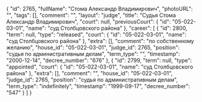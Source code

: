 {
    "id": 2765,
    "fullName": "Стома Александр Владимирович",
    "photoURL": "",
    "tags": [],
    "comment": "",
    "layout": "judge",
    "title": "Судья Стома Александр Владимирович",
    "court": null,
    "previousCourt": {
        "id": "05-022-03-01",
        "name": "суд Столбцовского района"
    },
    "career": [
        {
            "id": 2800,
            "term": null,
            "type": "released",
            "court": {
                "id": "05-022-03-01",
                "name": "суд Столбцовского района"
            },
            "extra": [],
            "comment": "по собственному желанию",
            "house_id": "05-022-03-01",
            "judge_id": 2765,
            "position": "судья по административным делам",
            "term_type": "",
            "timestamp": "2000-12-14",
            "decree_number": "676"
        },
        {
            "id": 2799,
            "term": null,
            "type": "appointed",
            "court": {
                "id": "05-022-03-01",
                "name": "суд Столбцовского района"
            },
            "extra": [],
            "comment": "",
            "house_id": "05-022-03-01",
            "judge_id": 2765,
            "position": "судья по административным делам",
            "term_type": "indefinitely",
            "timestamp": "1999-09-17",
            "decree_number": "547"
        }
    ]
}